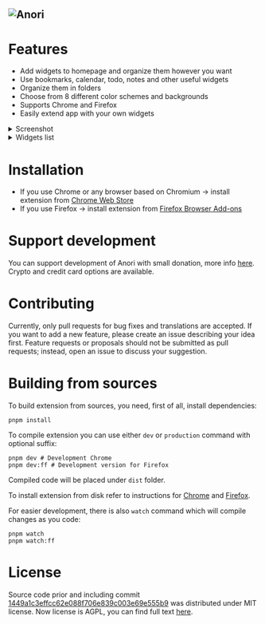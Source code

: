 ![Anori](header.png)
---

# Features

* Add widgets to homepage and organize them however you want
* Use bookmarks, calendar, todo, notes and other useful widgets
* Organize them in folders
* Choose from 8 different color schemes and backgrounds
* Supports Chrome and Firefox
* Easily extend app with your own widgets

<details>
    <summary>Screenshot</summary>

![screenshot](screenshot.png)
</details>

<details>
    <summary>Widgets list</summary>

* Bookmarks & bookmark groups
* World time
* Weather
* Notes
* Tasks
* Calculator
* Embedded page
* RSS reader
* Calendar
* Anori integration
* Pictures
* Recently closed tabs (only Chrome & Firefox)
* Top sites (only Chrome & Firefox)
* CPU and RAM load (only Chrome)
</details>

# Installation

* If you use Chrome or any browser based on Chromium → install extension from [Chrome Web Store](https://chrome.google.com/webstore/detail/anori/ddeaekifelikgnaacipabpmjpffgifek)
* If you use Firefox → install extension from [Firefox Browser Add-ons](https://addons.mozilla.org/en-US/firefox/addon/anori/)

# Support development

You can support development of Anori with small donation, more info [here](https://sinja.io/support). Crypto and credit card options are available.

# Contributing

Currently, only pull requests for bug fixes and translations are accepted. If you want to add a new feature, please create an issue describing your idea first. Feature requests or proposals should not be submitted as pull requests; instead, open an issue to discuss your suggestion.

# Building from sources

To build extension from sources, you need, first of all, install dependencies:

```
pnpm install
```

To compile extension you can use either `dev` or `production` command with optional suffix:

```
pnpm dev # Development Chrome
pnpm dev:ff # Development version for Firefox
```

Compiled code will be placed under `dist` folder.

To install extension from disk refer to instructions for [Chrome](https://developer.chrome.com/docs/extensions/mv3/getstarted/development-basics/#load-unpacked) and [Firefox](https://developer.mozilla.org/en-US/docs/Mozilla/Add-ons/WebExtensions/Your_first_WebExtension#installing).

For easier development, there is also `watch` command which will compile changes as you code:

```
pnpm watch
pnpm watch:ff
```

# License

Source code prior and including commit [1449a1c3effcc62e088f706e839c003e69e555b9](https://github.com/OlegWock/anori/tree/1449a1c3effcc62e088f706e839c003e69e555b9) was distributed under MIT license. Now license is AGPL, you can find full text [here](https://github.com/OlegWock/anori/blob/master/LICENSE).